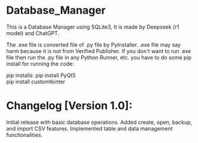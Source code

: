 # Database_Manager
This is a Database Manager using SQLite3, It is made by Deepseek (r1 model) and ChatGPT.

The .exe file is converted file of .py file by PyInstaller. .exe file may say harm because it is not from Verified Publisher.
If you don't want to run .exe file then run the .py file in any Python Runner, etc.
you have to do some pip install for running the code:

pip installs:
pip install PyQt5      
pip install customtkinter 

# Changelog [Version 1.0]:
Initial release with basic database operations.
Added create, open, backup, and import CSV features.
Implemented table and data management functionalities.

